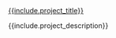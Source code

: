 <div class="project--container">
	<a href="{{include.site_url}}">
		<div class="project--title">{{include.project_title}}</div>
	</a>
	<p class="project--description">{{include.project_description}}</p>
</div>
